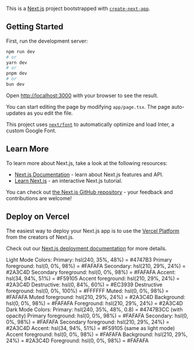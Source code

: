 This is a [Next.js](https://nextjs.org) project bootstrapped with [`create-next-app`](https://nextjs.org/docs/app/api-reference/create-next-app).

## Getting Started

First, run the development server:

```bash
npm run dev
# or
yarn dev
# or
pnpm dev
# or
bun dev
```

Open [http://localhost:3000](http://localhost:3000) with your browser to see the result.

You can start editing the page by modifying `app/page.tsx`. The page auto-updates as you edit the file.

This project uses [`next/font`](https://nextjs.org/docs/app/building-your-application/optimizing/fonts) to automatically optimize and load Inter, a custom Google Font.

## Learn More

To learn more about Next.js, take a look at the following resources:

- [Next.js Documentation](https://nextjs.org/docs) - learn about Next.js features and API.
- [Learn Next.js](https://nextjs.org/learn) - an interactive Next.js tutorial.

You can check out [the Next.js GitHub repository](https://github.com/vercel/next.js) - your feedback and contributions are welcome!

## Deploy on Vercel

The easiest way to deploy your Next.js app is to use the [Vercel Platform](https://vercel.com/new?utm_medium=default-template&filter=next.js&utm_source=create-next-app&utm_campaign=create-next-app-readme) from the creators of Next.js.

Check out our [Next.js deployment documentation](https://nextjs.org/docs/app/building-your-application/deploying) for more details.

Light Mode Colors:
Primary: hsl(240, 35%, 48%) = #4747B3
Primary foreground: hsl(0, 0%, 98%) = #FAFAFA
Secondary: hsl(210, 29%, 24%) = #2A3C4D
Secondary foreground: hsl(0, 0%, 98%) = #FAFAFA
Accent: hsl(34, 94%, 51%) = #F59105
Accent foreground: hsl(210, 29%, 24%) = #2A3C4D
Destructive: hsl(0, 84%, 60%) = #EC3939
Destructive foreground: hsl(0, 0%, 100%) = #FFFFFF
Muted: hsl(0, 0%, 98%) = #FAFAFA
Muted foreground: hsl(210, 29%, 24%) = #2A3C4D
Background: hsl(0, 0%, 98%) = #FAFAFA
Foreground: hsl(210, 29%, 24%) = #2A3C4D
Dark Mode Colors:
Primary: hsl(240, 35%, 48%, 0.8) = #4747B3CC (with opacity)
Primary foreground: hsl(0, 0%, 98%) = #FAFAFA
Secondary: hsl(0, 0%, 98%) = #FAFAFA
Secondary foreground: hsl(210, 29%, 24%) = #2A3C4D
Accent: hsl(34, 94%, 51%) = #F59105 (same as light mode)
Accent foreground: hsl(0, 0%, 98%) = #FAFAFA
Background: hsl(210, 29%, 24%) = #2A3C4D
Foreground: hsl(0, 0%, 98%) = #FAFAFA

